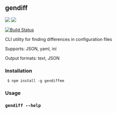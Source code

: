<h2>gendiff</h2>
<a href="https://codeclimate.com/github/ElenaMikhaylova/project-lvl2-s237/maintainability"><img src="https://api.codeclimate.com/v1/badges/481f5984787d506f2fcd/maintainability" /></a>
<a href="https://codeclimate.com/github/ElenaMikhaylova/project-lvl2-s237/test_coverage"><img src="https://api.codeclimate.com/v1/badges/481f5984787d506f2fcd/test_coverage" /></a>

[![Build Status](https://travis-ci.org/ElenaMikhaylova/project-lvl2-s237.svg?branch=master)](https://travis-ci.org/ElenaMikhaylova/project-lvl2-s237)

<p> CLI utility for finding differences in configuration files</p>
<p>Supports: JSON, yaml, ini</p>
<p>Output formats: text, JSON</p>
<h3>Installation</h3>
<p><code> $ npm install -g gendiffem</code></p>
<h3>Usage<h3>
<p><code>gendiff --help</code></p>
